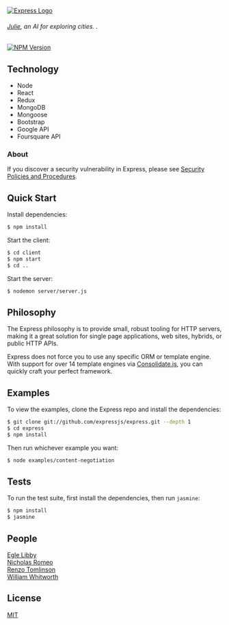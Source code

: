 [![Express Logo](https://i.cloudup.com/zfY6lL7eFa-3000x3000.png)](http://expressjs.com/)

###### [Julie](https://julie-travel-planner.herokuapp.com/), an AI for exploring cities. .

  [![NPM Version][npm-image]][npm-url]

## Technology

  * Node
  * React
  * Redux
  * MongoDB
  * Mongoose
  * Bootstrap
  * Google API
  * Foursquare API

### About

If you discover a security vulnerability in Express, please see [Security Policies and Procedures](Security.md).

## Quick Start

  Install dependencies:

```bash
$ npm install
```

Start the client:

```bash
$ cd client
$ npm start
$ cd ..
```

  Start the server:

```bash
$ nodemon server/server.js
```

## Philosophy

  The Express philosophy is to provide small, robust tooling for HTTP servers, making
  it a great solution for single page applications, web sites, hybrids, or public
  HTTP APIs.

  Express does not force you to use any specific ORM or template engine. With support for over
  14 template engines via [Consolidate.js](https://github.com/tj/consolidate.js),
  you can quickly craft your perfect framework.

## Examples

  To view the examples, clone the Express repo and install the dependencies:

```bash
$ git clone git://github.com/expressjs/express.git --depth 1
$ cd express
$ npm install
```

  Then run whichever example you want:

```bash
$ node examples/content-negotiation
```

## Tests

  To run the test suite, first install the dependencies, then run `jasmine`:

```bash
$ npm install
$ jasmine
```

## People

[Egle Libby](https://github.com/eglital)  
[Nicholas Romeo](https://github.com/Throw22)  
[Renzo Tomlinson](https://github.com/rttomlinson)  
[William Whitworth](https://github.com/William-Charles)

## License

  [MIT](LICENSE)

[npm-image]: https://img.shields.io/npm/v/express.svg
[npm-url]: https://npmjs.org/package/express
[downloads-image]: https://img.shields.io/npm/dm/express.svg
[downloads-url]: https://npmjs.org/package/express
[travis-image]: https://img.shields.io/travis/expressjs/express/master.svg?label=linux
[travis-url]: https://travis-ci.org/expressjs/express
[appveyor-image]: https://img.shields.io/appveyor/ci/dougwilson/express/master.svg?label=windows
[appveyor-url]: https://ci.appveyor.com/project/dougwilson/express
[coveralls-image]: https://img.shields.io/coveralls/expressjs/express/master.svg
[coveralls-url]: https://coveralls.io/r/expressjs/express?branch=master
[gratipay-image-visionmedia]: https://img.shields.io/gratipay/visionmedia.svg
[gratipay-url-visionmedia]: https://gratipay.com/visionmedia/
[gratipay-image-dougwilson]: https://img.shields.io/gratipay/dougwilson.svg
[gratipay-url-dougwilson]: https://gratipay.com/dougwilson/
